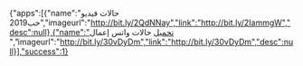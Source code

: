
  {"apps":[{"name":"حالات فيديو حب2019","imageurl":"http://bit.ly/2QdNNay","link":"http://bit.ly/2IammgW","desc":null},{"name":"تحميل حالات واتس إعمال ","imageurl":"http://bit.ly/30vDyDm","link":"http://bit.ly/30vDyDm","desc":null}],"success":1}
